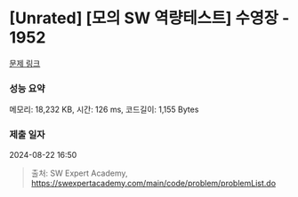# [Unrated] [모의 SW 역량테스트] 수영장 - 1952 

[문제 링크](https://swexpertacademy.com/main/code/problem/problemDetail.do?contestProbId=AV5PpFQaAQMDFAUq) 

### 성능 요약

메모리: 18,232 KB, 시간: 126 ms, 코드길이: 1,155 Bytes

### 제출 일자

2024-08-22 16:50



> 출처: SW Expert Academy, https://swexpertacademy.com/main/code/problem/problemList.do
